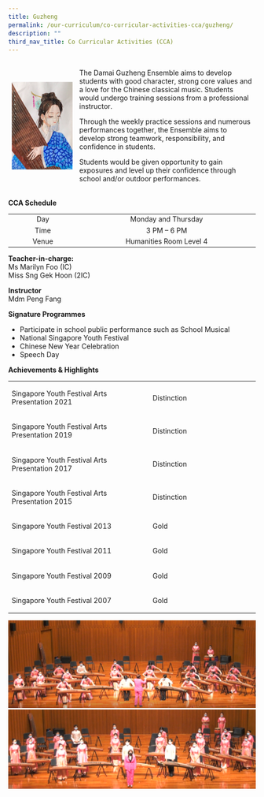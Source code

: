 ```yaml
---
title: Guzheng
permalink: /our-curriculum/co-curricular-activities-cca/guzheng/
description: ""
third_nav_title: Co Curricular Activities (CCA)
---
```

<table>
<thead>
  <tr>
    <td><img style="width: 100%;" src="/images/gu1.png" align = "left" /></td>
    <td><p>The Damai Guzheng Ensemble aims to develop students with good character, strong core values and a love for the Chinese classical music. Students would undergo training sessions from a professional instructor.&nbsp;</p>
<p>Through the weekly practice sessions and numerous performances together, the Ensemble aims to develop strong teamwork, responsibility, and confidence in students.&nbsp;</p>
<p>Students would be given opportunity to gain exposures and level up their confidence through school and/or outdoor performances.</p></td>
  </tr>
</thead>
</table>
<p><strong>CCA Schedule</strong></p>
<table>
<tbody>
<tr>
<td style="text-align: center;" width="162">Day</td>
<td style="text-align: center;" width="462">Monday and Thursday</td>
</tr>
<tr>
<td style="text-align: center;" width="162">Time</td>
<td style="text-align: center;" width="462">3 PM &ndash; 6 PM</td>
</tr>
<tr>
<td style="text-align: center;" width="162">Venue</td>
<td style="text-align: center;" width="462">Humanities Room Level 4</td>
</tr>
</tbody>
</table>
<p><strong>Teacher-in-charge:<br /></strong>Ms Marilyn Foo (IC)<br />Miss Sng Gek Hoon (2IC)</p>
<p><strong>Instructor<br /></strong>Mdm Peng Fang&nbsp;</p>
<p><strong>Signature Programmes&nbsp;</strong></p>
<ul>
<li>Participate in school public performance such as School Musical&nbsp;</li>
<li>National Singapore Youth Festival</li>
<li>Chinese New Year Celebration</li>
<li>Speech Day</li>
</ul>
<p><strong>Achievements</strong><strong>&nbsp;&amp; Highlights</strong></p>
<table>
<tbody>
<tr>
<td width="360">
<p>Singapore Youth Festival Arts Presentation 2021</p>
</td>
<td width="264">
<p>Distinction</p>
</td>
</tr>
<tr>
<td width="360">
<p>Singapore Youth Festival Arts Presentation 2019</p>
</td>
<td width="264">
<p>Distinction</p>
</td>
</tr>
<tr>
<td width="360">
<p>Singapore Youth Festival Arts Presentation 2017</p>
</td>
<td width="264">
<p>Distinction</p>
</td>
</tr>
<tr>
<td width="360">
<p>Singapore Youth Festival Arts Presentation 2015</p>
</td>
<td width="264">
<p>Distinction</p>
</td>
</tr>
<tr>
<td width="360">
<p>Singapore Youth Festival 2013</p>
</td>
<td width="264">
<p>Gold</p>
</td>
</tr>
<tr>
<td width="360">
<p>Singapore Youth Festival 2011</p>
</td>
<td width="264">
<p>Gold</p>
</td>
</tr>
<tr>
<td width="360">
<p>Singapore Youth Festival 2009</p>
</td>
<td width="264">
<p>Gold</p>
</td>
</tr>
<tr>
<td width="360">
<p>Singapore Youth Festival 2007</p>
</td>
<td width="264">
<p>Gold</p>
</td>
</tr>
</tbody>
</table>
<img src="/images/gu2.png">
<img src="/images/gu3.png">